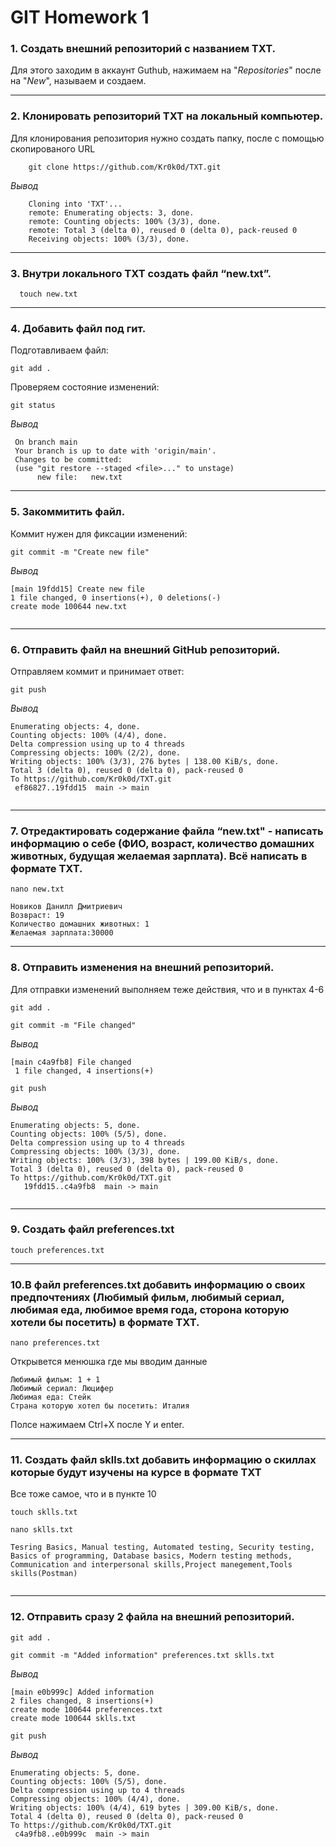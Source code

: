 # GIT Homework 1

### 1. Создать внешний репозиторий c названием TXT.
  Для этого заходим в аккаунт Guthub, нажимаем на "_Repositories_" после на "_New_", называем и создаем.

---

### 2.  Клонировать репозиторий TXT на локальный компьютер.
  Для клонирования репозитория нужно создать папку, после с помощью скопированого URL
```
    git clone https://github.com/Kr0k0d/TXT.git
```
_Вывод_
```
    Cloning into 'TXT'...
    remote: Enumerating objects: 3, done.
    remote: Counting objects: 100% (3/3), done.
    remote: Total 3 (delta 0), reused 0 (delta 0), pack-reused 0
    Receiving objects: 100% (3/3), done.

```

---
### 3. Внутри локального TXT создать файл “new.txt”.
```
  touch new.txt
```

---

### 4. Добавить файл под гит.
  Подготавливаем файл: 
  ```
  git add .
  ```
  Проверяем состояние изменений:
  ```
  git status
  ```
  _Вывод_
  ```
   On branch main
   Your branch is up to date with 'origin/main'.
   Changes to be committed:
   (use "git restore --staged <file>..." to unstage)
        new file:   new.txt

  ```

---

### 5. Закоммитить файл. 
  Коммит нужен для фиксации изменений:
  ```
  git commit -m "Create new file"
  ```
  
  _Вывод_
  ```
  [main 19fdd15] Create new file
  1 file changed, 0 insertions(+), 0 deletions(-)
  create mode 100644 new.txt


  ```

---

### 6. Отправить файл на внешний GitHub репозиторий.
  Отправляем коммит и принимает ответ:
  ```
  git push
  ```
  
  _Вывод_
  ```
  Enumerating objects: 4, done.
  Counting objects: 100% (4/4), done.
  Delta compression using up to 4 threads
  Compressing objects: 100% (2/2), done.
  Writing objects: 100% (3/3), 276 bytes | 138.00 KiB/s, done.
  Total 3 (delta 0), reused 0 (delta 0), pack-reused 0
  To https://github.com/Kr0k0d/TXT.git
   ef86827..19fdd15  main -> main


  ```

---

### 7. Отредактировать содержание файла “new.txt" - написать информацию о себе (ФИО, возраст, количество домашних животных, будущая желаемая зарплата). Всё написать в формате TXT.
```
nano new.txt
```
  ```
  Новиков Данилл Дмитриевич
  Возвраст: 19
  Количество домашних животных: 1
  Желаемая зарплата:30000
  ```

---

### 8. Отправить изменения на внешний репозиторий.
Для отправки изменений выполняем теже действия, что и в пунктах 4-6
```
git add .
```
```
git commit -m "File changed"
```
_Вывод_
```
[main c4a9fb8] File changed
 1 file changed, 4 insertions(+)
```
```         
git push
```
_Вывод_
```
Enumerating objects: 5, done.
Counting objects: 100% (5/5), done.
Delta compression using up to 4 threads
Compressing objects: 100% (3/3), done.
Writing objects: 100% (3/3), 398 bytes | 199.00 KiB/s, done.
Total 3 (delta 0), reused 0 (delta 0), pack-reused 0
To https://github.com/Kr0k0d/TXT.git
   19fdd15..c4a9fb8  main -> main


```

---

### 9. Создать файл preferences.txt
```
touch preferences.txt
```
  
---

### 10.В файл preferences.txt добавить информацию о своих предпочтениях (Любимый фильм, любимый сериал, любимая еда, любимое время года, сторона которую хотели бы посетить) в формате TXT.

  ```
  nano preferences.txt
  ```
  Открывется менюшка где мы вводим данные
  ```
  Любимый фильм: 1 + 1
  Любимый сериал: Люцифер
  Любимая еда: Стейк
  Страна которую хотел бы посетить: Италия

   ```
   Полсе нажимаем Ctrl+X после Y и enter.
   
---

### 11.  Создать файл sklls.txt добавить информацию о скиллах которые будут изучены на курсе в формате TXT
  Все тоже самое, что и в пункте 10 
  ```
  touch sklls.txt

  nano sklls.txt
  ```
  ```
  Tesring Basics, Manual testing, Automated testing, Security testing,
  Basics of programming, Database basics, Modern testing methods,
  Communication and interpersonal skills,Project manegement,Tools skills(Postman)


  ```
  
---

### 12. Отправить сразу 2 файла на внешний репозиторий.
  ```
  git add . 
  
  git commit -m "Added information" preferences.txt sklls.txt
  ```
  _Вывод_ 
  ```
  [main e0b999c] Added information
 2 files changed, 8 insertions(+)
 create mode 100644 preferences.txt
 create mode 100644 sklls.txt
  ```
  ```
  git push
  ```
  _Вывод_ 
  ```
  Enumerating objects: 5, done.
Counting objects: 100% (5/5), done.
Delta compression using up to 4 threads
Compressing objects: 100% (4/4), done.
Writing objects: 100% (4/4), 619 bytes | 309.00 KiB/s, done.
Total 4 (delta 0), reused 0 (delta 0), pack-reused 0
To https://github.com/Kr0k0d/TXT.git
   c4a9fb8..e0b999c  main -> main


  ```
